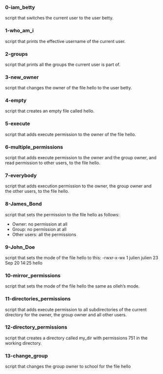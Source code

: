 ### 0-iam_betty 
script that switches the current user to the user betty.
### 1-who_am_i
script that prints the effective username of the current user.
### 2-groups
script that prints all the groups the current user is part of.
### 3-new_owner
script that changes the owner of the file hello to the user betty.
### 4-empty
script that creates an empty file called hello.
### 5-execute
script that adds execute permission to the owner of the file hello.
### 6-multiple_permissions
script that adds execute permission to the owner and the group owner, and read permission to other users, to the file hello.
### 7-everybody
script that adds execution permission to the owner, the group owner and the other users, to the file hello.
### 8-James_Bond
script that sets the permission to the file hello as follows:
  - Owner: no permission at all
  - Group: no permission at all
  - Other users: all the permissions
### 9-John_Doe
script that sets the mode of the file hello to this:
  -rwxr-x-wx 1 julien julien 23 Sep 20 14:25 hello
### 10-mirror_permissions
script that sets the mode of the file hello the same as olleh’s mode.
### 11-directories_permissions
script that adds execute permission to all subdirectories of the current directory for the owner, the group owner and all other users.
### 12-directory_permissions
script that creates a directory called my_dir with permissions 751 in the working directory.
### 13-change_group
script that changes the group owner to school for the file hello
